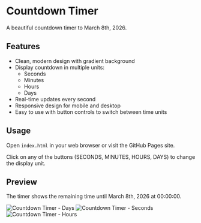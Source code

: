 # Countdown Timer

A beautiful countdown timer to March 8th, 2026.

## Features

- Clean, modern design with gradient background
- Display countdown in multiple units:
  - Seconds
  - Minutes
  - Hours
  - Days
- Real-time updates every second
- Responsive design for mobile and desktop
- Easy to use with button controls to switch between time units

## Usage

Open `index.html` in your web browser or visit the GitHub Pages site.

Click on any of the buttons (SECONDS, MINUTES, HOURS, DAYS) to change the display unit.

## Preview

The timer shows the remaining time until March 8th, 2026 at 00:00:00.

![Countdown Timer - Days](https://github.com/user-attachments/assets/4b722a47-e34c-4801-85e7-cc2a87c67633)
![Countdown Timer - Seconds](https://github.com/user-attachments/assets/2eac931e-fc4b-4bf1-9d4a-8891cccf0793)
![Countdown Timer - Hours](https://github.com/user-attachments/assets/da418ab4-9baa-470a-844b-a8d4af474577)